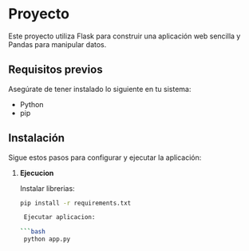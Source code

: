 # Proyecto

Este proyecto utiliza Flask para construir una aplicación web sencilla y Pandas para manipular datos.

## Requisitos previos

Asegúrate de tener instalado lo siguiente en tu sistema:

- Python
- pip

## Instalación

Sigue estos pasos para configurar y ejecutar la aplicación:

1. **Ejecucion**

   Instalar librerias:

   ```bash
   pip install -r requirements.txt

    Ejecutar aplicacion:

   ```bash
    python app.py
